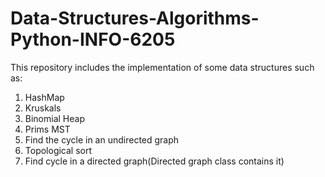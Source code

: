 # Data-Structures-Algorithms-Python-INFO-6205
This repository includes the implementation of some data structures such as:

1. HashMap
2. Kruskals
3. Binomial Heap
4. Prims MST
5. Find the cycle in an undirected graph
6. Topological sort
7. Find cycle in a directed graph(Directed graph class contains it)
